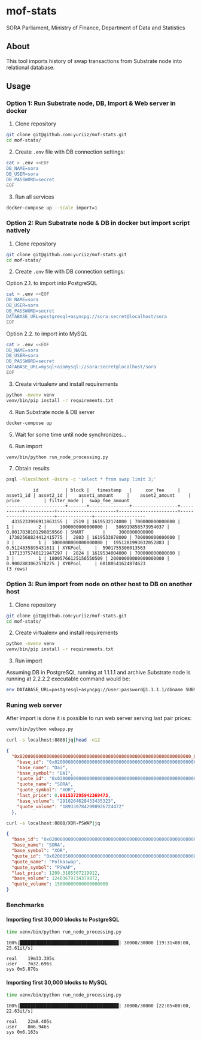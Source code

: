 # mof-stats
SORA Parliament, Ministry of Finance, Department of Data and Statistics

## About
This tool imports history of swap transactions from Substrate node into relational database.

## Usage

### Option 1: Run Substrate node, DB, Import & Web server in docker

1. Clone repository
```bash
git clone git@github.com:yuriiz/mof-stats.git
cd mof-stats/
```

2. Create `.env` file with DB connection settings:

```bash
cat > .env <<EOF
DB_NAME=sora
DB_USER=sora
DB_PASSWORD=secret
EOF
```

3. Run all services
```bash
docker-compose up --scale import=1
```

### Option 2: Run Substrate node & DB in docker but import script natively

1. Clone repository
```bash
git clone git@github.com:yuriiz/mof-stats.git
cd mof-stats/
```

2. Create `.env` file with DB connection settings:

Option 2.1. to import into PostgreSQL
```bash
cat > .env <<EOF
DB_NAME=sora
DB_USER=sora
DB_PASSWORD=secret
DATABASE_URL=postgresql+asyncpg://sora:secret@localhost/sora
EOF
```

Option 2.2. to import into MySQL
```bash
cat > .env <<EOF
DB_NAME=sora
DB_USER=sora
DB_PASSWORD=secret
DATABASE_URL=mysql+aiomysql://sora:secret@localhost/sora
EOF
```

3. Create virtualenv and install requirements
```bash
python -mvenv venv
venv/bin/pip install -r requirements.txt
```

4. Run Substrate node & DB server
```bash
docker-compose up
```

5. Wait for some time until node synchronizes...

6. Run import
```bash
venv/bin/python run_node_processing.py
```

7. Obtain results
```bash
psql -hlocalhost -Usora -c 'select * from swap limit 3;'
```
```
          id          | block |   timestamp   |     xor_fee     | asset1_id | asset2_id |    asset1_amount     |    asset2_amount     |         price         | filter_mode |  swap_fee_amount
----------------------+-------+---------------+-----------------+-----------+-----------+----------------------+----------------------+-----------------------+-------------+-------------------
  4335233996911863155 |  2519 | 1619532174000 | 700000000000000 |         1 |         2 |     1000000000000000 |   586919858573954037 | 0.0017038101290859566 | SMART       |     3000000000000
 17382568824412415775 |  2803 | 1619533878000 | 700000000000000 |         3 |         1 |  1000000000000000000 |  1951281993032052883 |    0.5124835895431611 | XYKPool     |  5901755306013563
 13713375740121947297 |  2824 | 1619534004000 | 700000000000000 |         3 |         1 | 18005766125156550509 | 20000000000000000000 |    0.9002883062578275 | XYKPool     | 60180541624874623
(3 rows)
```

### Option 3: Run import from node on other host to DB on another host
1. Clone repository
```bash
git clone git@github.com:yuriiz/mof-stats.git
cd mof-stats/
```

2. Create virtualenv and install requirements
```bash
python -mvenv venv
venv/bin/pip install -r requirements.txt
```

3. Run import

Assuming DB in PostgreSQL running at 1.1.1.1 and archive Substrate node is running at 2.2.2.2 executable command would be:
```bash
env DATABASE_URL=postgresql+asyncpg://user:password@1.1.1.1/dbname SUBSTRATE_URL=ws://2.2.2.2:9944 venv/bin/python run_node_processing.py
```

### Runing web server

After import is done it is possible to run web server serving last pair prices:
```bash
venv/bin/python webapp.py
```

```bash
curl -s localhost:8888|jq|head -n12
```
```json
{
  "0x0200000000000000000000000000000000000000000000000000000000000000_0x0200060000000000000000000000000000000000000000000000000000000000": {
    "base_id": "0x0200060000000000000000000000000000000000000000000000000000000000",
    "base_name": "Dai",
    "base_symbol": "DAI",
    "quote_id": "0x0200000000000000000000000000000000000000000000000000000000000000",
    "quote_name": "SORA",
    "quote_symbol": "XOR",
    "last_price": 0.001537295942369473,
    "base_volume": "2910264628433435323",
    "quote_volume": "1893397842998926724472"
  },
```

```bash
curl -s localhost:8888/XOR-PSWAP|jq
```
```json
{
  "base_id": "0x0200000000000000000000000000000000000000000000000000000000000000",
  "base_name": "SORA",
  "base_symbol": "XOR",
  "quote_id": "0x0200050000000000000000000000000000000000000000000000000000000000",
  "quote_name": "Polkaswap",
  "quote_symbol": "PSWAP",
  "last_price": 1209.3185507219912,
  "base_volume": 12403679734379872,
  "quote_volume": 15000000000000000000
}
```


### Benchmarks

#### Importing first 30,000 blocks to PostgreSQL
```bash
time venv/bin/python run_node_processing.py
```
```
100%|█████████████████████████████████████| 30000/30000 [19:31<00:00, 25.61it/s]

real	19m33.305s
user	7m32.696s
sys	0m5.870s
```
#### Importing first 30,000 blocks to MySQL
```bash
time venv/bin/python run_node_processing.py
```
```
100%|█████████████████████████████████████| 30000/30000 [22:05<00:00, 22.63it/s]

real	22m8.405s
user	8m6.946s
sys	0m6.163s
```
